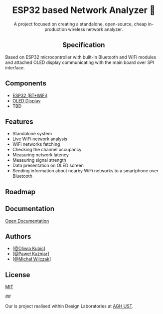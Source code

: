 <h1 id="esp32-based-network-analyzer-" align="center"><b>ESP32 based Network Analyzer 🛜</b></h1>

<p align="center">A project focused on creating a standalone, open-source, cheap in-production wireless network analyzer.</p>

<!-- DESCRIPTION -->
<h2 id="specification"  align="center">Specification</h2>
<p>Based on ESP32 microcontroller with built-in Bluetooth and WiFi modules and attached OLED display communicating with the main board over SPI interface.</p>

<!-- COMPONENTS -->
<h2 id="components">Components</h2>
<ul>
<li><a href="https://botland.com.pl/moduly-wifi-i-bt-esp32/8893-esp32-wifi-bt-42-platforma-z-modulem-esp-wroom-32-zgodny-z-esp32-devkit-5904422337438.html">ESP32 (BT+WiFi)</a> </li>
<li><a href="https://botland.com.pl/wyswietlacze-oled/8867-wyswietlacz-oled-niebieski-graficzny-13-128x64px-i2c-v2-biale-znaki-sh1106-5903351241182.html">OLED Display</a></li>
<li>TBD</li>
</ul>

<!-- FEATURES -->
<h2 id="features">Features</h2>
<ul>
<li>Standalone system</li>
<li>Live WiFi network analysis</li>
<li>WiFi networks fetching</li>
<li>Checking the channel occupancy</li>
<li>Measuring network latency </li>
<li>Measuring signal strength</li>
<li>Data presentation on OLED screen</li>
<li>Sending information about nearby WiFi networks to a smartphone over Bluetooth</li>
</ul>

<!-- ROADMAP -->
<h2 id="roadmap">Roadmap</h2>
<p><em>
</em></p>

<!-- DOCS -->
<h2 id="documentation">Documentation</h2>
<p><a href="https://aghedupl-my.sharepoint.com/:w:/g/personal/pkuzniar_student_agh_edu_pl/EbppDLLTxddEi2KyFph8hUkBI8oNjlzXhrIsMzaOyx1Fxw?e=VbGDb7">Open Documentation</a></p>
<h2 id="authors">Authors</h2>
<ul>

<!-- CREATORS -->  
<li>[<a href="https://www.github.com/OliwiaKubic">@Oliwia Kubic</a>]</li>
<li>[<a href="https://www.github.com/pewexxx">@Paweł Kuźniar</a>]</li>
<li>[<a href="https://github.com/MichalWilczak">@Michał Wilczak</a>]

</li>
</ul>

<!-- LICENSE --> 
<h2 id="license">License</h2>
<p><a href="https://choosealicense.com/licenses/mit/">MIT</a></p>
<p>## 

<!-- FOOTER -->
Our is project realised within Design Laboratories at <a href="https://www.agh.edu.pl/">AGH UST</a>.</p>
